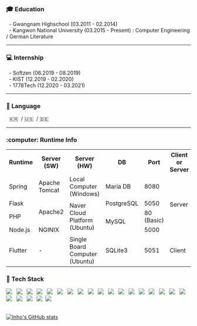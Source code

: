 <h3><b>&#127891; Education</b></h3>
 &nbsp; - Gwangnam Highschool (03.2011 - 02.2014)
<br>
 &nbsp; - Kangwon National University (03.2015 - Present)
  : Computer Engineering / German Literature
<p>
<p>

---
 
<h3><b>&#128187; Internship</b></h3>
 &nbsp; - Softzen (06.2019 - 08.2019)
<br>
 &nbsp; - KIST (12.2019 - 02.2020)
<br>
 &nbsp; - 1778Tech (12.2020 - 03.2021)
<p>
<p>

---

<h3><b>&#128215; Language</b></h3>
 &nbsp; &#127472;&#127479; &nbsp;/ 
  &#127482;&#127480; &nbsp;/ 
 &#127465;&#127466;
<br>

---

<h3><b>:computer: Runtime Info</b></h3>
<table>
  <th>Runtime</th>
  <th>Server (SW)</th>
  <th>Server (HW)</th>
  <th>DB</th>
  <th>Port</th>
  <th>Client or Server</th>
 <th>Main Language</th>
   
  <tr>
   <td>Spring</td>
   <td>Apache Tomcat</td>
   <td>Local Computer (Windows)</td>
   <td>Maria DB</td>
   <td>8080</td>
   <td rowspan='4'>Server</td>
   <td>Java</td>
  </tr>
  <tr>
   <td>Flask</td>
   <td rowspan='2'>Apache2</td>
   <td rowspan='3'>Naver Cloud Platform (Ubuntu)</td>
   <td>PostgreSQL</td>
   <td>5050</td>
 <td>Python</td>
  </tr>
  <tr>
   <td>PHP</td>
   <td rowspan='2'>MySQL</td>
   <td>80 (Basic)</td>
 <td>PHP</td>
  </tr>
  <tr>
   <td>Node.js</td>
   <td>NGINIX</td>
   <td>5000</td>
 <td>Javascript</td>
  </tr>
  <tr>
   <td>Flutter</td>
   <td>-</td>
   <td>Single Board Computer (Ubuntu)</td>
   <td>SQLite3</td>
   <td>5051</td>
   <td>Client</td>
   <td>Dart</td>
  </tr>
</table>
<!-- 루비 항목 차후 추가 -->



<!--
<h3><b>🧭 Activities</b></h3>
-->

<h3><b>&#128296; Tech Stack</b></h3>
<p>
<p>
<img src="https://img.shields.io/badge/HTML5-E34F26?style=flat-square&logo=HTML5&logoColor=white"/></a> &nbsp
<img src="https://img.shields.io/badge/CSS3-1572B6?style=flat-square&logo=CSS3&logoColor=white"/></a> &nbsp
<img src="https://img.shields.io/badge/JavaScript-F7DF1E?style=flat-square&logo=JavaScript&logoColor=black"/></a> &nbsp
<img src="https://img.shields.io/badge/Java-007396?style=flat-square&logo=Java&logoColor=white"/></a> &nbsp
<img src="https://img.shields.io/badge/Python-3776AB?style=flat-square&logo=Python&logoColor=white"/></a> &nbsp
<img src="https://img.shields.io/badge/Apache-D22128?style=flat-square&logo=Apache&logoColor=white"/></a> &nbsp
<img src="https://img.shields.io/badge/PHP-777BB4?style=flat-square&logo=PHP&logoColor=white"/></a> &nbsp
<img src="https://img.shields.io/badge/MySQL-4479A1?style=flat-square&logo=MySQL&logoColor=white"/></a> &nbsp
<img src="https://img.shields.io/badge/PostgreSQL-336791?style=flat-square&logo=PostgreSQL&logoColor=white"/></a> &nbsp
<img src="https://img.shields.io/badge/SQLite-003B57?style=flat-square&logo=SQLite&logoColor=white"/></a> &nbsp
<img src="https://img.shields.io/badge/Bootstrap-7952B3?style=flat-square&logo=Bootstrap&logoColor=white"/></a> &nbsp
<img src="https://img.shields.io/badge/jQuery-0769AD?style=flat-square&logo=jQuery&logoColor=white"/></a> &nbsp
<img src="https://img.shields.io/badge/Dart-0175C2?style=flat-square&logo=Dart&logoColor=white"/></a> &nbsp
<img src="https://img.shields.io/badge/Flutter-02569B?style=flat-square&logo=Flutter&logoColor=white"/></a> &nbsp
<img src="https://img.shields.io/badge/Flask-000000?style=flat-square&logo=Flask&logoColor=white"/></a> &nbsp
<img src="https://img.shields.io/badge/Spring-6DB33F?style=flat-square&logo=Spring&logoColor=white"/></a> &nbsp
<img src="https://img.shields.io/badge/Jinja-B41717?style=flat-square&logo=Jinja&logoColor=white"/></a> &nbsp
<img src="https://img.shields.io/badge/Arduino-00979D?style=flat-square&logo=Arduino&logoColor=white"/></a> &nbsp
<img src="https://img.shields.io/badge/MariaDB-003545?style=flat-square&logo=MariaDB&logoColor=white"/></a> &nbsp
<img src="https://img.shields.io/badge/pandas-150458?style=flat-square&logo=pandas&logoColor=white"/></a> &nbsp
<img src="https://img.shields.io/badge/JSON-000000?style=flat-square&logo=JSON&logoColor=white"/></a> &nbsp
<img src="https://img.shields.io/badge/Notion-FFFFFF?style=flat-square&logo=Notion&logoColor=black"/></a>&nbsp
<img src="https://img.shields.io/badge/AndroidStudio-3DDC84?style=flat-square&logo=Android&logoColor=white"/></a>


<br>
<br>
 
[![Inho's GitHub stats](https://github-readme-stats.vercel.app/api?username=inho0919&show_icons=true&theme=tokyonight)](https://github.com/inho0919/github-readme-stats)
